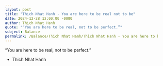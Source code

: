 ```yaml
---
layout: post
title: "Thich Nhat Hanh - You are here to be real not to be"
date: 2024-12-28 12:00:00 -0000
author: Thich Nhat Hanh
quote: "“You are here to be real, not to be perfect.”"
subject: Balance
permalink: /Balance/Thich Nhat Hanh/Thich Nhat Hanh - You are here to be real not to be
---
```


“You are here to be real, not to be perfect.”

- Thich Nhat Hanh
